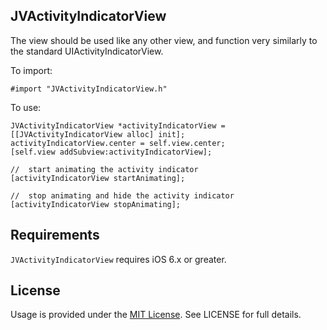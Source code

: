 ## JVActivityIndicatorView

The view should be used like any other view, and function very similarly to the standard UIActivityIndicatorView.

To import:

```objc
#import "JVActivityIndicatorView.h"
```

To use:

```objc
JVActivityIndicatorView *activityIndicatorView = [[JVActivityIndicatorView alloc] init];
activityIndicatorView.center = self.view.center;
[self.view addSubview:activityIndicatorView];

//	start animating the activity indicator
[activityIndicatorView startAnimating];

//	stop animating and hide the activity indicator
[activityIndicatorView stopAnimating];
```

## Requirements

`JVActivityIndicatorView` requires iOS 6.x or greater.

## License

Usage is provided under the [MIT License](http://opensource.org/licenses/mit-license.php). See LICENSE for full details.
